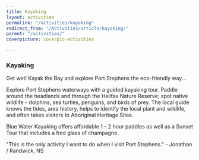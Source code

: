 ```yaml
---
title: Kayaking
layout: activities
permalink: "/activities/kayaking"
redirect_from: "/Activities/article/kayaking/"
parent: "/activities/"
coverpicture: coverpic-activities

---
```

### Kayaking
Get wet! Kayak the Bay and explore Port Stephens the eco-friendly way...

Explore Port Stephens waterways with a guided kayaking tour. Paddle around the headlands and through the Halifax Nature Reserve; spot native wildlife - dolphins, sea turtles, penguins, and birds of prey. The local guide knows the tides, area history, helps to identify the local plant and wildlife, and often takes visitors to Aboriginal Heritage Sites.

Blue Water Kayaking offers affordable 1 - 2 hour paddles as well as a Sunset Tour that includes a free glass of champagne.

"This is the only activity I want to do when I visit Port Stephens." - Jonathan / Randwick, NS